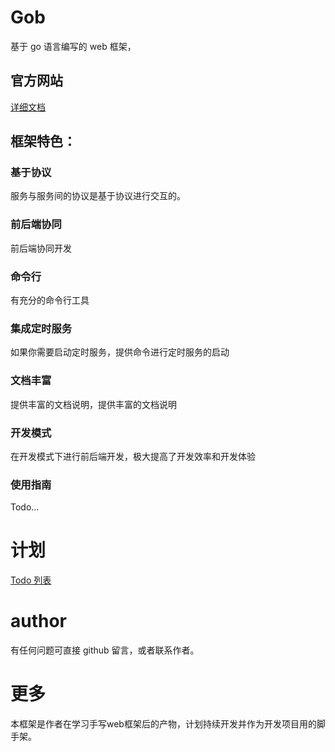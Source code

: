# Gob

基于 go 语言编写的 web 框架，

## 官方网站

[详细文档](https://chenbihao.github.io/gob/)

## 框架特色：

### 基于协议

服务与服务间的协议是基于协议进行交互的。

### 前后端协同

前后端协同开发

### 命令行

有充分的命令行工具

### 集成定时服务

如果你需要启动定时服务，提供命令进行定时服务的启动

### 文档丰富

提供丰富的文档说明，提供丰富的文档说明

### 开发模式

在开发模式下进行前后端开发，极大提高了开发效率和开发体验

### 使用指南

Todo...

# 计划

[Todo 列表](docs/src/guide/TODO.md)

# author

有任何问题可直接 github 留言，或者联系作者。

# 更多

本框架是作者在学习手写web框架后的产物，计划持续开发并作为开发项目用的脚手架。
